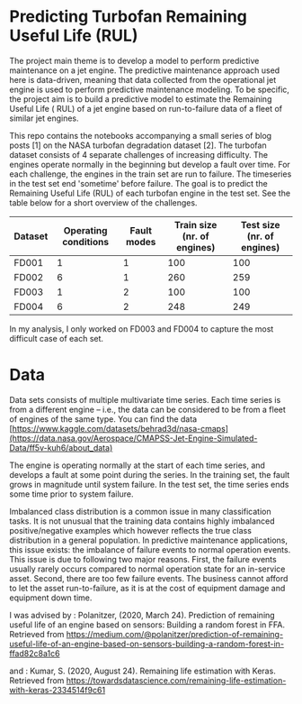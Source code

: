 # Predicting Turbofan Remaining Useful Life (RUL)
The project main theme is to develop a model to perform predictive maintenance on a jet engine. The predictive maintenance approach used here is data-driven, meaning that data collected from the operational jet engine is used to perform predictive maintenance modeling. To be specific, the project aim is to build a predictive model to estimate the Remaining Useful Life ( RUL) of a jet engine based on run-to-failure data of a fleet of similar jet engines.

This repo contains the notebooks accompanying a small series of blog posts [1] on the NASA turbofan degradation dataset [2]. The turbofan dataset consists of 4 separate challenges of increasing difficulty. The engines operate normally in the beginning but develop a fault over time. For each challenge, the engines in the train set are run to failure. The timeseries in the test set end 'sometime' before failure. The goal is to predict the Remaining Useful Life (RUL) of each turbofan engine in the test set. See the table below for a short overview of the challenges.

|Dataset	|Operating conditions |	Fault modes|	Train size (nr. of engines)	| Test size (nr. of engines)|
|--------|---|---|-----|-----|
| FD001 |	1 | 1 |	100 |	100 |
| FD002	| 6	| 1	| 260	| 259 |
| FD003	| 1	| 2	| 100	| 100 |
| FD004	| 6	| 2	| 248	| 249 |

In my analysis, I only worked on FD003 and FD004 to capture the most difficult case of each set. 

# Data
Data sets consists of multiple multivariate time series. Each time series is from a different engine – i.e., the data can be considered to be from a fleet of engines of the same type. You can find the data [https://www.kaggle.com/datasets/behrad3d/nasa-cmaps](https://data.nasa.gov/Aerospace/CMAPSS-Jet-Engine-Simulated-Data/ff5v-kuh6/about_data)

The engine is operating normally at the start of each time series, and develops a fault at some point during the series. In the training set, the fault grows in magnitude until system failure. In the test set, the time series ends some time prior to system failure.

Imbalanced class distribution is a common issue in many classification tasks. It is not unusual that the training data contains highly imbalanced positive/negative examples which however reflects the true class distribution in a general population. In predictive maintenance applications, this issue exists: the imbalance of failure events to normal operation events. This issue is due to following two major reasons. First, the failure events usually rarely occurs compared to normal operation state for an in-service asset. Second, there are too few failure events. The business cannot afford to let the asset run-to-failure, as it is at the cost of equipment damage and equipment down time.



I was advised by : Polanitzer, (2020, March 24). Prediction of remaining useful life of an engine based on sensors: Building a random forest in FFA. Retrieved from https://medium.com/@polanitzer/prediction-of-remaining-useful-life-of-an-engine-based-on-sensors-building-a-random-forest-in-ffad82c8a1c6

and : Kumar, S. (2020, August 24). Remaining life estimation with Keras. Retrieved from https://towardsdatascience.com/remaining-life-estimation-with-keras-2334514f9c61
